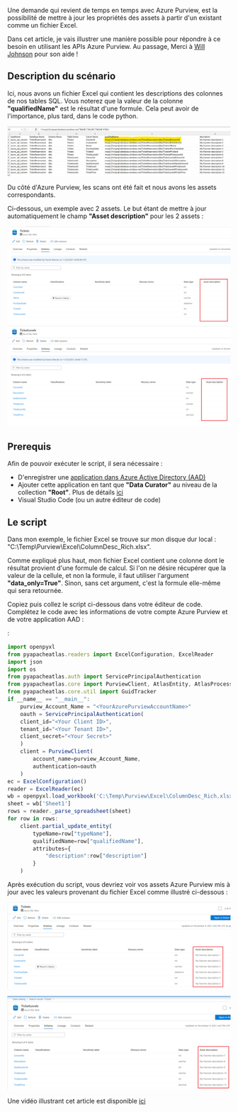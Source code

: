Une demande qui revient de temps en temps avec Azure Purview, est la possibilité de mettre à jour les propriétés des assets à partir d'un existant comme un fichier Excel.

Dans cet article, je vais illustrer une manière possible pour répondre à ce besoin en utilisant les APIs Azure Purview. Au passage, Merci à [Will Johnson](https://github.com/wjohnson) pour son aide !

## Description du scénario

Ici, nous avons un fichier Excel qui contient les descriptions des colonnes de nos tables SQL. Vous noterez que la valeur de la colonne **"qualifiedName"** est le résultat d'une formule. Cela peut avoir de l'importance, plus tard, dans le code python.

![Excel](Pictures/001.png)

Du côté d'Azure Purview, les scans ont été fait et nous avons les assets correspondants.

Ci-dessous, un exemple avec 2 assets. Le but étant de mettre à jour automatiquement le champ **"Asset description"** pour les 2 assets :

![Purview](Pictures/002.png)
![Purview](Pictures/003.png)

## Prerequis

Afin de pouvoir exécuter le script, il sera nécessaire :

- D'enregistrer une [application dans Azure Active Directory (AAD)](https://docs.microsoft.com/en-us/azure/active-directory/develop/quickstart-register-app)
- Ajouter cette application en tant que **"Data Curator"** au niveau de la collection **"Root"**. Plus de détails [ici](https://docs.microsoft.com/en-us/azure/purview/catalog-permissions)
- Visual Studio Code (ou un autre éditeur de code)


## Le script

Dans mon exemple, le fichier Excel se trouve sur mon disque dur local : "C:\Temp\Purview\Excel\ColumnDesc_Rich.xlsx".

Comme expliqué plus haut, mon fichier Excel contient une colonne dont le résultat provient d'une formule de calcul. Si l'on ne désire récupérer que la valeur de la cellule, et non la formule, il faut utiliser l'argument **"data_only=True"**. Sinon, sans cet argument, c'est la formule elle-même qui sera retournée.

Copiez puis collez le script ci-dessous dans votre éditeur de code. 
Complétez le code avec les informations de votre compte Azure Purview et de votre application AAD :


 :

```Javascript
import openpyxl
from pyapacheatlas.readers import ExcelConfiguration, ExcelReader
import json
import os
from pyapacheatlas.auth import ServicePrincipalAuthentication
from pyapacheatlas.core import PurviewClient, AtlasEntity, AtlasProcess
from pyapacheatlas.core.util import GuidTracker
if __name__ == "__main__":
    purview_Account_Name = "<YourAzurePurviewAccountName>"
    oauth = ServicePrincipalAuthentication(
    client_id="<Your Client ID>",
    tenant_id="<Your Tenant ID>",    
    client_secret="<Your Secret>"
    )
    client = PurviewClient(
        account_name=purview_Account_Name,
        authentication=oauth
    )
ec = ExcelConfiguration() 
reader = ExcelReader(ec)
wb = openpyxl.load_workbook('C:\Temp\Purview\Excel\ColumnDesc_Rich.xlsx',data_only=True)
sheet = wb['Sheet1']
rows = reader._parse_spreadsheet(sheet)
for row in rows:
    client.partial_update_entity(
        typeName=row["typeName"],
        qualifiedName=row["qualifiedName"],
        attributes={
            "description":row["description"]
        }
    )
```

Après exécution du script, vous devriez voir vos assets Azure Purview mis à jour avec les valeurs provenant du fichier Excel comme illustré ci-dessous :

![Purview](Pictures/004.png)

![Purview](Pictures/005.png)

Une vidéo illustrant cet article est disponible [ici](https://github.com/franmer2/BulkEdit/tree/main/Vid%C3%A9o)